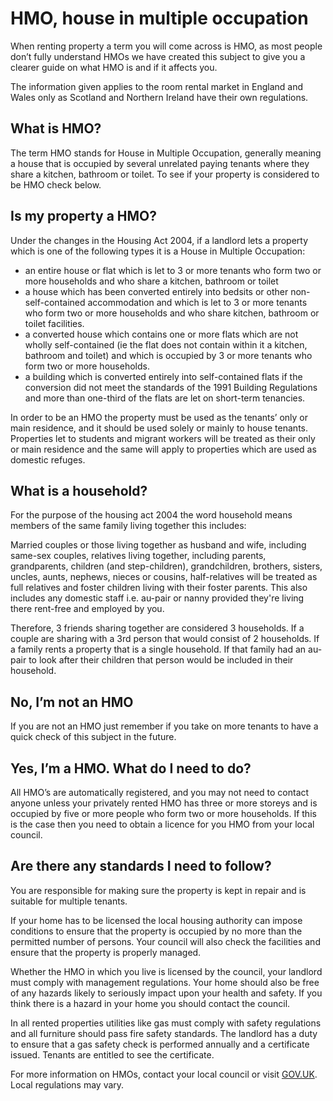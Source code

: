HMO, house in multiple occupation
=================================
When renting property a term you will come across is HMO, as most people don’t
fully understand HMOs we have created this subject to give you a clearer guide
on what HMO is and if it affects you.

The information given applies to the room rental market in England and Wales
only as Scotland and Northern Ireland have their own regulations.

What is HMO?
------------
The term HMO stands for House in Multiple Occupation, generally meaning a house
that is occupied by several unrelated paying tenants where they share a kitchen,
bathroom or toilet. To see if your property is considered to be HMO check below.

Is my property a HMO?
---------------------
Under the changes in the Housing Act 2004, if a landlord lets a property which
is one of the following types it is a House in Multiple Occupation:

* an entire house or flat which is let to 3 or more tenants who form two or more households and who share a kitchen, bathroom or toilet
* a house which has been converted entirely into bedsits or other non-self-contained accommodation and which is let to 3 or more tenants who form two or more households and who share kitchen, bathroom or toilet facilities.
* a converted house which contains one or more flats which are not wholly self-contained (ie the flat does not contain within it a kitchen, bathroom and toilet) and which is occupied by 3 or more tenants who form two or more households.
* a building which is converted entirely into self-contained flats if the conversion did not meet the standards of the 1991 Building Regulations and more than one-third of the flats are let on short-term tenancies.

In order to be an HMO the property must be used as the tenants’ only or main
residence, and it should be used solely or mainly to house tenants. Properties
let to students and migrant workers will be treated as their only or main
residence and the same will apply to properties which are used as domestic
refuges.

What is a household?
--------------------
For the purpose of the housing act 2004 the word household means members of the
same family living together this includes:

Married couples or those living together as husband and wife, including same-sex couples,
relatives living together, including parents, grandparents, children (and step-children),
grandchildren, brothers, sisters, uncles, aunts, nephews, nieces or cousins,
half-relatives will be treated as full relatives and foster children living with their foster parents.
This also includes any domestic staff i.e. au-pair or nanny provided they're living there rent-free
and employed by you.

Therefore, 3 friends sharing together are considered 3 households. If a couple
are sharing with a 3rd person that would consist of 2 households. If a family
rents a property that is a single household. If that family had an au-pair to
look after their children that person would be included in their household.

No, I’m not an HMO
------------------
If you are not an HMO just remember if you take on more tenants to have a quick
check of this subject in the future.

Yes, I’m a HMO. What do I need to do?
-------------------------------------
All HMO’s are automatically registered, and you may not need to contact anyone
unless your privately rented HMO has three or more storeys and is occupied by
five or more people who form two or more households. If this is the case then
you need to obtain a licence for you HMO from your local council.

Are there any standards I need to follow?
-----------------------------------------
You are responsible for making sure the property is kept in repair and is
suitable for multiple tenants.

If your home has to be licensed the local housing authority can impose
conditions to ensure that the property is occupied by no more than the permitted
number of persons. Your council will also check the facilities and ensure that
the property is properly managed.

Whether the HMO in which you live is licensed by the council, your
landlord must comply with management regulations. Your home should also be free
of any hazards likely to seriously impact upon your health and safety. If you
think there is a hazard in your home you should contact the council.

In all rented properties utilities like gas must comply with safety regulations
and all furniture should pass fire safety standards. The landlord has a duty to
ensure that a gas safety check is performed annually and a certificate issued.
Tenants are entitled to see the certificate.

For more information on HMOs, contact your local council or visit
[GOV.UK](https://www.gov.uk/private-renting/houses-in-multiple-occupation).
Local regulations may vary.
